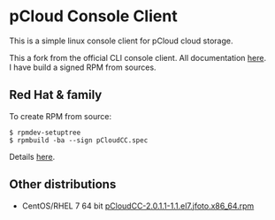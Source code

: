 # pCloud Console Client

This is a simple linux console client for pCloud cloud storage.   

This a fork from the official CLI console client. All documentation [here](https://github.com/pcloudcom/console-client).  
I have build a signed RPM from sources.   

## Red Hat & family
To create RPM from source:  
```
$ rpmdev-setuptree
$ rpmbuild -ba --sign pCloudCC.spec   
```
Details [here](https://rpm-packaging-guide.github.io).   
 
## Other distributions  
- CentOS/RHEL 7 64 bit [pCloudCC-2.0.1.1-1.1.el7.jfoto.x86_64.rpm](https://my.pcloud.com/publink/show?code=XZWsHU7ZTBoO61NJKbJloOUcJ0m6bHcg9zdy)  


